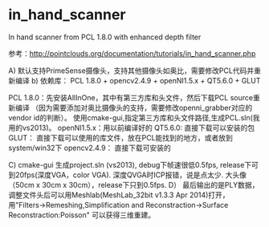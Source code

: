 # in_hand_scanner
In hand scanner from PCL 1.8.0 with enhanced depth filter

参考：http://pointclouds.org/documentation/tutorials/in_hand_scanner.php

A) 默认支持PrimeSense摄像头，支持其他摄像头如奥比，需要修改PCL代码并重新编译
b) 依赖库： PCL 1.8.0 + opencv2.4.9 + openNI1.5.x +  QT5.6.0 + GLUT

 PCL 1.8.0：先安装AllInOne，其中有第三方库和头文件，然后下载PCL source重新编译
  （因为需要添加对奥比摄像头的支持，需要修改openni_grabber对应的vendor id的判断）。
   使用cmake-gui,指定第三方库和头文件路径,生成PCL.sln(我用的vs2013)。 
 openNI1.5.x：用以前编译好的
 QT5.6.0:  直接下载可以安装的包
 GLUT： 直接下载可以使用的库文件，放在PCL能找到的地方，或者放到 system/win32下
 opencv2.4.9： 直接下载可安装的 

C) cmake-gui 生成project.sln (vs2013), debug下帧速很低0.5fps, release下可到20fps(深度VGA，color VGA). 深度QVGA时ICP报错，说是点太少.
   大头像（50cm x 30cm x 30cm），release下只到0.5fps.
D） 最后输出的是PLY数据，调整文件头后可以用Meshlab(MeshLab_32bit v1.3.3 Apr 2014)打开，用"Filters->Remeshing,Simplification and Reconstraction->Surface Reconstraction:Poisson" 可以获得三维重建。

